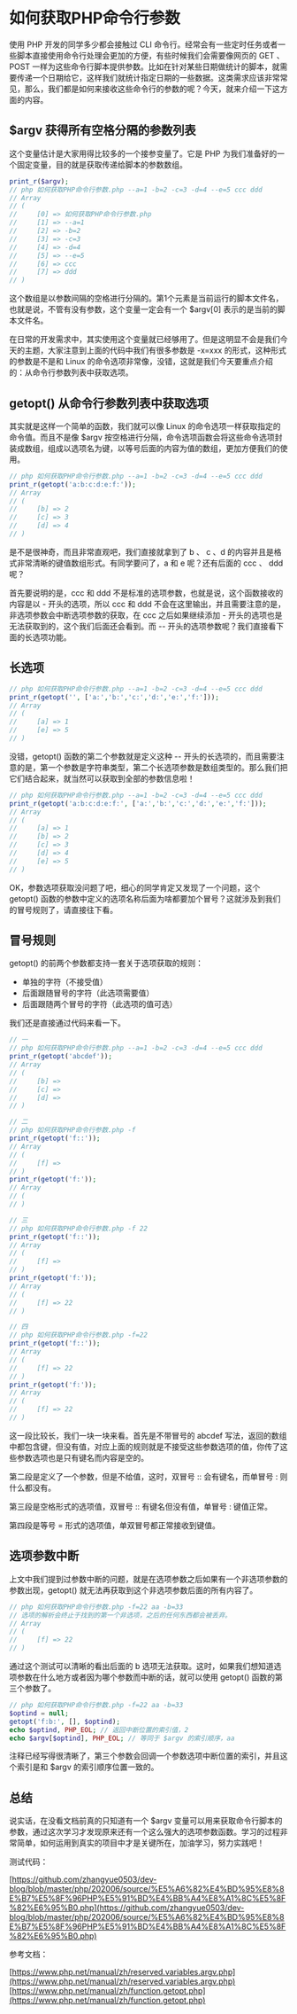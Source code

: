# 如何获取PHP命令行参数

使用 PHP 开发的同学多少都会接触过 CLI 命令行。经常会有一些定时任务或者一些脚本直接使用命令行处理会更加的方便，有些时候我们会需要像网页的 GET 、 POST 一样为这些命令行脚本提供参数。比如在针对某些日期做统计的脚本，就需要传递一个日期给它，这样我们就统计指定日期的一些数据。这类需求应该非常常见，那么，我们都是如何来接收这些命令行的参数的呢？今天，就来介绍一下这方面的内容。

## $argv 获得所有空格分隔的参数列表

这个变量估计是大家用得比较多的一个接参变量了。它是 PHP 为我们准备好的一个固定变量，目的就是获取传递给脚本的参数数组。

```php
print_r($argv);
// php 如何获取PHP命令行参数.php --a=1 -b=2 -c=3 -d=4 --e=5 ccc ddd 
// Array
// (
//     [0] => 如何获取PHP命令行参数.php
//     [1] => --a=1
//     [2] => -b=2
//     [3] => -c=3
//     [4] => -d=4
//     [5] => --e=5
//     [6] => ccc
//     [7] => ddd
// )
```

这个数组是以参数间隔的空格进行分隔的。第1个元素是当前运行的脚本文件名，也就是说，不管有没有参数，这个变量一定会有一个 $argv[0] 表示的是当前的脚本文件名。

在日常的开发需求中，其实使用这个变量就已经够用了。但是这明显不会是我们今天的主题，大家注意到上面的代码中我们有很多参数是 -x=xxx 的形式，这种形式的参数是不是和 Linux 的命令选项非常像，没错，这就是我们今天要重点介绍的：从命令行参数列表中获取选项。

## getopt() 从命令行参数列表中获取选项

其实就是这样一个简单的函数，我们就可以像 Linux 的命令选项一样获取指定的命令值。而且不是像 $argv 按空格进行分隔，命令选项函数会将这些命令选项封装成数组，组成以选项名为键，以等号后面的内容为值的数组，更加方便我们的使用。

```php
// php 如何获取PHP命令行参数.php --a=1 -b=2 -c=3 -d=4 --e=5 ccc ddd 
print_r(getopt('a:b:c:d:e:f:'));
// Array
// (
//     [b] => 2
//     [c] => 3
//     [d] => 4
// )
```

是不是很神奇，而且非常直观吧，我们直接就拿到了 b 、 c 、d 的内容并且是格式非常清晰的键值数组形式。有同学要问了，a 和 e 呢？还有后面的 ccc 、 ddd 呢？

首先要说明的是，ccc 和 ddd 不是标准的选项参数，也就是说，这个函数接收的内容是以 - 开头的选项，所以 ccc 和 ddd 不会在这里输出，并且需要注意的是，非选项参数会中断选项参数的获取，在 ccc 之后如果继续添加 - 开头的选项也是无法获取到的，这个我们后面还会看到。而 -- 开头的选项参数呢？我们直接看下面的长选项功能。

## 长选项

```php
// php 如何获取PHP命令行参数.php --a=1 -b=2 -c=3 -d=4 --e=5 ccc ddd 
print_r(getopt('', ['a:','b:','c:','d:','e:','f:']));
// Array
// (
//     [a] => 1
//     [e] => 5
// )
```

没错，getopt() 函数的第二个参数就是定义这种 -- 开头的长选项的，而且需要注意的是，第一个参数是字符串类型，第二个长选项参数是数组类型的。那么我们把它们结合起来，就当然可以获取到全部的参数信息啦！

```php
// php 如何获取PHP命令行参数.php --a=1 -b=2 -c=3 -d=4 --e=5 ccc ddd 
print_r(getopt('a:b:c:d:e:f:', ['a:','b:','c:','d:','e:','f:']));
// Array
// (
//     [a] => 1
//     [b] => 2
//     [c] => 3
//     [d] => 4
//     [e] => 5
// )
```

OK，参数选项获取没问题了吧，细心的同学肯定又发现了一个问题，这个 getopt() 函数的参数中定义的选项名称后面为啥都要加个冒号？这就涉及到我们的冒号规则了，请直接往下看。

## 冒号规则

getopt() 的前两个参数都支持一套关于选项获取的规则：

- 单独的字符（不接受值）
- 后面跟随冒号的字符（此选项需要值）
- 后面跟随两个冒号的字符（此选项的值可选）

我们还是直接通过代码来看一下。

```php
// 一
// php 如何获取PHP命令行参数.php --a=1 -b=2 -c=3 -d=4 --e=5 ccc ddd 
print_r(getopt('abcdef'));
// Array
// (
//     [b] => 
//     [c] => 
//     [d] => 
// )

// 二
// php 如何获取PHP命令行参数.php -f
print_r(getopt('f::'));
// Array
// (
//     [f] => 
// )
print_r(getopt('f:'));
// Array
// (
// )

// 三
// php 如何获取PHP命令行参数.php -f 22
print_r(getopt('f::'));
// Array
// (
//     [f] => 
// )
print_r(getopt('f:'));
// Array
// (
//     [f] => 22
// )

// 四
// php 如何获取PHP命令行参数.php -f=22
print_r(getopt('f::'));
// Array
// (
//     [f] => 22
// )
print_r(getopt('f:'));
// Array
// (
//     [f] => 22
// )
```

这一段比较长，我们一块一块来看。首先是不带冒号的 abcdef 写法，返回的数组中都包含键，但没有值，对应上面的规则就是不接受这些参数选项的值，你传了这些参数选项也是只有键名而内容是空的。

第二段是定义了一个参数，但是不给值，这时，双冒号 :: 会有键名，而单冒号 : 则什么都没有。

第三段是空格形式的选项值，双冒号 :: 有键名但没有值，单冒号 : 键值正常。

第四段是等号 = 形式的选项值，单双冒号都正常接收到键值。

## 选项参数中断

上文中我们提到过参数中断的问题，就是在选项参数之后如果有一个非选项参数的参数出现，getopt() 就无法再获取到这个非选项参数后面的所有内容了。

```php
// php 如何获取PHP命令行参数.php -f=22 aa -b=33
// 选项的解析会终止于找到的第一个非选项，之后的任何东西都会被丢弃。
// Array
// (
//     [f] => 22
// )
```

通过这个测试可以清晰的看出后面的 b 选项无法获取。这时，如果我们想知道选项参数在什么地方或者因为哪个参数而中断的话，就可以使用 getopt() 函数的第三个参数了。

```php
// php 如何获取PHP命令行参数.php -f=22 aa -b=33
$optind = null;
getopt('f:b:', [], $optind);
echo $optind, PHP_EOL; // 返回中断位置的索引值，2
echo $argv[$optind], PHP_EOL; // 等同于 $argv 的索引顺序，aa
```

注释已经写得很清晰了，第三个参数会回调一个参数选项中断位置的索引，并且这个索引是和 $argv 的索引顺序位置一致的。

## 总结

说实话，在没看文档前真的只知道有一个 $argv 变量可以用来获取命令行脚本的参数，通过这次学习才发现原来还有一个这么强大的选项参数函数。学习的过程非常简单，如何运用到真实的项目中才是关键所在，加油学习，努力实践吧！

测试代码：

[https://github.com/zhangyue0503/dev-blog/blob/master/php/202006/source/%E5%A6%82%E4%BD%95%E8%8E%B7%E5%8F%96PHP%E5%91%BD%E4%BB%A4%E8%A1%8C%E5%8F%82%E6%95%B0.php](https://github.com/zhangyue0503/dev-blog/blob/master/php/202006/source/%E5%A6%82%E4%BD%95%E8%8E%B7%E5%8F%96PHP%E5%91%BD%E4%BB%A4%E8%A1%8C%E5%8F%82%E6%95%B0.php)


参考文档：

[https://www.php.net/manual/zh/reserved.variables.argv.php](https://www.php.net/manual/zh/reserved.variables.argv.php)
[https://www.php.net/manual/zh/function.getopt.php](https://www.php.net/manual/zh/function.getopt.php)
